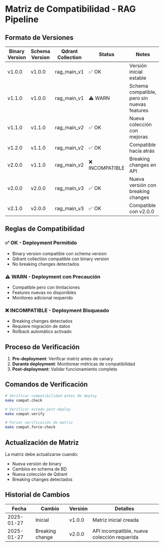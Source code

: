 # Matriz de Compatibilidad - RAG Pipeline

## Formato de Versiones

| Binary Version | Schema Version | Qdrant Collection | Status          | Notes                                       |
| -------------- | -------------- | ----------------- | --------------- | ------------------------------------------- |
| v1.0.0         | v1.0.0         | rag_main_v1       | ✅ OK           | Versión inicial estable                     |
| v1.1.0         | v1.0.0         | rag_main_v1       | ⚠️ WARN         | Schema compatible, pero sin nuevas features |
| v1.1.0         | v1.1.0         | rag_main_v2       | ✅ OK           | Nueva colección con mejoras                 |
| v1.2.0         | v1.1.0         | rag_main_v2       | ✅ OK           | Compatible hacia atrás                      |
| v2.0.0         | v1.1.0         | rag_main_v2       | ❌ INCOMPATIBLE | Breaking changes en API                     |
| v2.0.0         | v2.0.0         | rag_main_v3       | ✅ OK           | Nueva versión con breaking changes          |
| v2.1.0         | v2.0.0         | rag_main_v3       | ✅ OK           | Compatible con v2.0.0                       |

## Reglas de Compatibilidad

### ✅ OK - Deployment Permitido

- Binary version compatible con schema version
- Qdrant collection compatible con binary version
- No breaking changes detectados

### ⚠️ WARN - Deployment con Precaución

- Compatible pero con limitaciones
- Features nuevas no disponibles
- Monitoreo adicional requerido

### ❌ INCOMPATIBLE - Deployment Bloqueado

- Breaking changes detectados
- Requiere migración de datos
- Rollback automático activado

## Proceso de Verificación

1. **Pre-deployment**: Verificar matriz antes de canary
2. **Durante deployment**: Monitorear métricas de compatibilidad
3. **Post-deployment**: Validar funcionamiento completo

## Comandos de Verificación

```bash
# Verificar compatibilidad antes de deploy
make compat.check

# Verificar estado post-deploy
make compat.verify

# Forzar verificación de matriz
make compat.force-check
```

## Actualización de Matriz

La matriz debe actualizarse cuando:

- Nueva versión de binary
- Cambios en schema de BD
- Nueva colección de Qdrant
- Breaking changes detectados

## Historial de Cambios

| Fecha      | Cambio          | Versión | Detalles                                    |
| ---------- | --------------- | ------- | ------------------------------------------- |
| 2025-01-27 | Inicial         | v1.0.0  | Matriz inicial creada                       |
| 2025-01-27 | Breaking change | v2.0.0  | API incompatible, nueva colección requerida |
